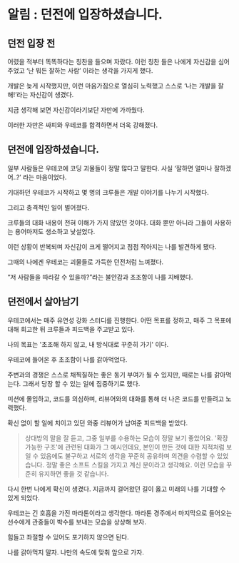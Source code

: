 # 알림 : 던전에 입장하셨습니다.

## 던전 입장 전

어렸을 적부터 똑똑하다는 칭찬을 들으며 자랐다. 이런 칭찬 들은 나에게 자신감을 심어주었고 ‘난 뭐든 잘하는 사람’ 이라는 생각을 가지게 했다.

개발은 늦게 시작했지만, 이런 마음가짐으로 열심히 노력했고 스스로 ‘나는 개발을 잘해!’라는 자신감이 생겼다.

지금 생각해 보면 자신감이라기보단 자만에 가까웠다.

이러한 자만은 싸피와 우테코를 합격하면서 더욱 강해졌다.

## 던전에 입장하셨습니다.

일부 사람들은 우테코에 코딩 괴물들이 정말 많다고 말한다. 사실 ‘잘하면 얼마나 잘하겠어..?’ 라는 마음이었다.

기대하던 우테코가 시작하고 몇 명의 크루들은 개발 이야기를 나누기 시작했다.

그리고 충격적인 일이 벌어졌다.

크루들의 대화 내용이 전혀 이해가 가지 않았던 것이다. 대화 뿐만 아니라 그들이 사용하는 용어마저도 생소하고 낯설었다.

이런 상황이 반복되며 자신감이 크게 떨어지고 점점 작아지는 나를 발견하게 됐다.

그때의 나에겐 우테코는 괴물들로 가득한 던전처럼 느껴졌다.

“저 사람들을 따라갈 수 있을까?”라는 불안감과 초조함이 나를 지배했다.

## 던전에서 살아남기

우테코에서는 매주 유연성 강화 스터디를 진행한다. 어떤 목표를 정하고, 매주 그 목표에 대해 회고한 뒤 크루들과 피드백을 주고받고 있다.

나의 목표는 '초조해 하지 않고, 내 방식대로 꾸준히 가기' 이다.

우테코에 들어온 후 초조함이 나를 갉아먹었다.

주변과의 경쟁은 스스로 채찍질하는 좋은 동기 부여가 될 수 있지만, 때로는 나를 갉아먹는다. 그래서 당장 할 수 있는 일에 집중하기로 했다.

미션에 몰입하고, 코드를 의심하며, 리뷰어와의 대화를 통해 더 나은 코드를 만들려고 노력했다.

확신 없이 할 일에 치이고 있던 와중 리뷰어가 남여준 피드백을 받았다.

> 상대방의 말을 잘 듣고, 그중 일부를 수용하는 모습이 정말 보기 좋았어요. '확장 가능한 구조'에 관련된 대화가 그 예시인데요, 본인이 만든 것에 대한 지적처럼 보일 수 있음에도 불구하고 서로의 생각을 꾸준히 공유하며 의견을 수렴할 수 있었습니다. 정말 좋은 소프트 스킬을 가지고 계신 분이라고 생각해요. 이런 모습을 꾸준히 유지하면 좋을 것 같습니다.
> 

다시 한번 나에게 확신이 생겼다. 지금까지 걸어왔던 길이 옳고 미래의 나를 기대할 수 있게 되었다.

우테코는 긴 호흡을 가진 마라톤이라고 생각한다. 마라톤 경주에서 마지막으로 들어오는 선수에게 관중들이 박수를 보내는 모습을 상상해 보자.

힘들고 좌절할 수 있어도 포기하지 않으면 된다.

나를 갉아먹지 말자. 나만의 속도에 맞춰 앞으로 가자.
